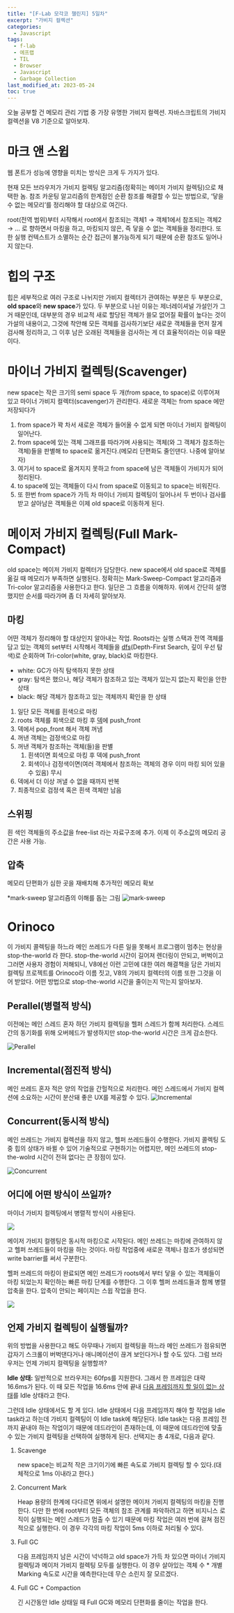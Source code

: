 ```yaml
---
title: "[F-Lab 모각코 챌린지] 5일차"
excerpt: "가비지 컬렉션"
categories:
  - Javascript
tags:
  - f-lab
  - 에프랩
  - TIL
  - Browser
  - Javascript
  - Garbage Collection
last_modified_at: 2023-05-24
toc: true
---
```


오늘 공부할 건 메모리 관리 기법 중 가장 유명한 가비지 컬렉션. 자바스크립트의 가비지 컬렉션을 V8 기준으로 알아보자.

# 마크 앤 스윕

웹 폰트가 성능에 영향을 미치는 방식은 크게 두 가지가 있다.

현재 모든 브라우저가 가비지 컬렉팅 알고리즘(정확히는 메이저 가비지 컬렉팅)으로 채택한 놈. 참조 카운팅 알고리즘의 한계점인 순환 참조를 해결할 수 있는 방법으로, ‘닿을 수 없는 메모리’를 정리해야 할 대상으로 여긴다.

root(전역 범위)부터 시작해서 root에서 참조되는 객체1 → 객체1에서 참조되는 객체2 → … 로 향하면서 마킹을 하고, 마킹되지 않은, 즉 닿을 수 없는 객체들을 정리한다. 또한 실행 컨텍스트가 소멸하는 순간 접근이 불가능하게 되기 때문에 순환 참조도 일어나지 않는다.

# 힙의 구조

힙은 세부적으로 여러 구조로 나뉘지만 가비지 컬렉터가 관여하는 부분은 두 부분으로, **old space**와 **new space**가 있다. 두 부분으로 나뉜 이유는 제너레이셔널 가설인가 그거 때문인데, 대부분의 경우 비교적 새로 할당된 객체가 쓸모 없어질 확률이 높다는 것이 가설의 내용이고, 그것에 착안해 모든 객체를 검사하기보단 새로운 객체들을 먼저 잘게 검사해 정리하고, 그 이후 남은 오래된 객체들을 검사하는 게 더 효율적이라는 이유 때문이다.

# 마이너 가비지 컬렉팅(Scavenger)

new space는 작은 크기의 semi space 두 개(from space, to space)로 이루어져 있고 마이너 가비지 컬렉터(scavenger)가 관리한다. 새로운 객체는 from space 에만 저장되다가

1. from space가 꽉 차서 새로운 객체가 들어올 수 없게 되면 마이너 가비지 컬렉팅이 일어난다.
2. from space에 있는 객체 그래프를 따라가며 사용되는 객체(와 그 객체가 참조하는 객체)들을 판별해 to space로 옮겨진다.(메모리 단편화도 줄인댄다. 나중에 알아보자)
3. 여기서 to space로 옮겨지지 못하고 from space에 남은 객체들이 가비지가 되어 정리된다.
4. to space에 있는 객체들이 다시 from space로 이동되고 to space는 비워진다.
5. 또 한번 from space가 가득 차 마이너 가비지 컬렉팅이 일어나서 두 번이나 검사를 받고 살아남은 객체들은 이제 old space로 이동하게 된다.

# 메이저 가비지 컬렉팅(Full Mark-Compact)

old space는 메이저 가비지 컬렉터가 담당한다. new space에서 old space로 객체를 옮길 때 메모리가 부족하면 실행된다. 정확히는 Mark-Sweep-Compact 알고리즘과 Tri-color 알고리즘을 사용한다고 한다. 일단은 그 흐름을 이해하자. 위에서 간단히 설명했지만 순서를 따라가며 좀 더 자세히 알아보자.

## 마킹

어떤 객체가 정리해야 할 대상인지 알아내는 작업. Roots라는 실행 스택과 전역 객체를 담고 있는 객체의 set부터 시작해서 객체들을 [dfs](https://gmlwjd9405.github.io/2018/08/14/algorithm-dfs.html)(Depth-First Search, 깊이 우선 탐색)로 순회하며 Tri-color(white, gray, black)로 마킹한다.

- white: GC가 아직 탐색하지 못한 상태
- gray: 탐색은 했으나, 해당 객체가 참조하고 있는 객체가 있는지 없는지 확인을 안한 상태
- black: 해당 객체가 참조하고 있는 객체까지 확인을 한 상태

1. 일단 모든 객체를 흰색으로 마킹
2. roots 객체를 회색으로 마킹 후 [덱](https://optimuslee.tistory.com/31)에 push_front
3. 덱에서 pop_front 해서 객체 꺼냄
4. 꺼낸 객체는 검정색으로 마킹
5. 꺼낸 객체가 참조하는 객체(들)을 판별
   1. 흰색이면 회색으로 마킹 후 덱에 push_front
   2. 회색이나 검정색이면(여러 객체에서 참조하는 객체의 경우 이미 마킹 되어 있을 수 있음) 무시
6. 덱에서 더 이상 꺼낼 수 없을 때까지 반복
7. 최종적으로 검정색 혹은 흰색 객체만 남음

## 스위핑

흰 색인 객체들의 주소값을 free-list 라는 자료구조에 추가. 이제 이 주소값의 메모리 공간은 사용 가능.

## 압축

메모리 단편화가 심한 곳을 재배치해 추가적인 메모리 확보

\*mark-sweep 알고리즘의 이해를 돕는 그림
![mark-sweep](https://i.imgur.com/rcjSZ0T.gif)

# Orinoco

이 가비지 콜렉팅을 하느라 메인 쓰레드가 다른 일을 못해서 프로그램이 멈추는 현상을 stop-the-world 라 한다. stop-the-world 시간이 길어져 렌더링이 안되고, 버벅이고 그러면 사용자 경험이 저해되니, V8에선 이런 고민에 대한 여러 해결책을 담은 가비지 컬렉팅 프로젝트를 Orinoco라 이름 짓고, V8의 가비지 컬렉터의 이름 또한 그것을 이어 받았다. 어떤 방법으로 stop-the-world 시간을 줄이는지 막는지 알아보자.

## Perallel(병렬적 방식)

이전에는 메인 스레드 혼자 하던 가비지 컬렉팅을 헬퍼 스레드가 함께 처리한다. 스레드간의 동기화를 위해 오버헤드가 발생하지만 stop-the-world 시간은 크게 감소한다.

![Perallel](https://fe-developers.kakaoent.com/static/4200a624d50ee69882d7b48059a7f63c/f058b/orinoco_parallel.png)

## Incremental(점진적 방식)

메인 쓰레드 혼자 적은 양의 작업을 간헐적으로 처리한다. 메인 스레드에서 가비지 컬렉션에 소요하는 시간이 분산돼 좋은 UX를 제공할 수 있다.
![Incremental](https://fe-developers.kakaoent.com/static/b236505ff88452c5dd47c916587f834e/f058b/orinoco_incremental.png)

## Concurrent(동시적 방식)

메인 쓰레드는 가비지 컬렉션을 하지 않고, 헬퍼 쓰레드들이 수행한다. 가비지 콜렉팅 도중 힙의 상태가 바뀔 수 있어 기술적으로 구현하기는 어렵지만, 메인 쓰레드의 stop-the-wolrd 시간이 전혀 없다는 큰 장점이 있다.

![Concurrent](https://fe-developers.kakaoent.com/static/df56bbc5d304db3b6d952431000c459c/f058b/orinoco_concurrent.png)

## 어디에 어떤 방식이 쓰일까?

마이너 가비지 컬렉팅에서 병렬적 방식이 사용된다.

![](https://cdn.jsdelivr.net/gh/jaehyeon48/jaehyeon48.github.io@main/assets/images/javascript/memory-management-in-v8/minor-gc-uses-parallel.png)

메이저 가비지 컬렝팅은 동시적 마킹으로 시작된다. 메인 쓰레드는 마킹에 관여하지 않고 헬퍼 쓰레드들이 마킹을 하는 것이다. 마킹 작업중에 새로운 객체나 참조가 생성되면 write barrier를 써서 구분한다.

헬퍼 쓰레드의 마킹이 완료되면 메인 쓰레드가 roots에서 부터 닿을 수 있는 객체들이 마킹 되었는지 확인하는 빠른 마킹 단계를 수행한다. 그 이후 헬퍼 쓰레드들과 함께 병렬 압축을 한다. 압축이 안되는 페이지는 스윕 작업을 한다.

![](https://v8.dev/_img/trash-talk/09.svg)

## 언제 가비지 컬렉팅이 실행될까?

위의 방법을 사용한다고 해도 아무때나 가비지 컬렉팅을 하느라 메인 쓰레드가 점유되면 갑자기 스크롤이 버벅댄다거나 애니메이션이 끊겨 보인다거나 할 수도 있다. 그럼 브라우저는 언제 가비지 컬렉팅을 실행할까?

**Idle 상태:** 일반적으로 브라우저는 60fps를 지원한다. 그래서 한 프레임은 대략 16.6ms가 된다. 이 때 모든 작업을 16.6ms 안에 끝내 <u>다음 프레임까지 할 일이 없는 상태</u>를 Idle 상태라고 한다.

그런데 Idle 상태에서도 할 게 있다. Idle 상태에서 다음 프레임까지 해야 할 작업을 Idle task라고 하는데 가비지 컬렉팅이 이 Idle task에 해당된다. Idle task는 다음 프레임 전까지 끝내야 하는 작업이기 때문에 데드라인이 존재하는데, 이 때문에 데드라인에 맞출 수 있는 가비지 컬렉팅을 선택하여 실행하게 된다. 선택지는 총 4개로, 다음과 같다.

1. Scavenge

   new space는 비교적 작은 크기이기에 빠른 속도로 가비지 컬렉팅 할 수 있다.(대체적으로 1ms 이내라고 한다.)

2. Concurrent Mark

   Heap 용량의 한계에 다다르면 위에서 설명한 메이저 가비지 컬렉팅의 마킹을 진행한다. 다만 한 번에 root부터 모든 객체의 참조 관계를 파악하려고 하면 비지니스 로직이 실행되는 메인 스레드가 멈출 수 있기 때문에 마킹 작업은 여러 번에 걸쳐 점진적으로 실행한다. 이 경우 각각의 마킹 작업이 5ms 이하로 처리될 수 있다.

3. Full GC

   다음 프레임까지 남은 시간이 넉넉하고 old space가 가득 차 있으면 마이너 가비지 컬렉팅과 메이저 가비지 컬렉팅 모두를 실행한다. 이 경우 살아있는 객체 수 \* 개별 Marking 속도로 시간을 예측한다는데 무슨 소린지 잘 모르겠다.

4. Full GC + Compaction

   긴 시간동안 Idle 상태일 때 Full GC와 메모리 단편화를 줄이는 작업을 한다.

